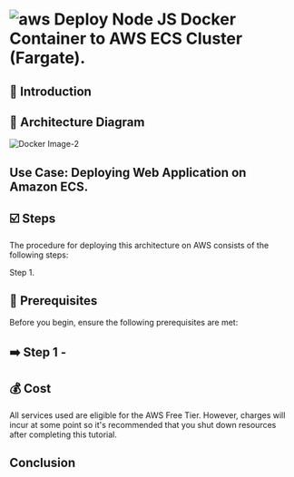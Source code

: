 # ![aws](https://github.com/julien-muke/Search-Engine-Website-using-AWS/assets/110755734/01cd6124-8014-4baa-a5fe-bd227844d263)     Deploy Node JS Docker Container to AWS ECS Cluster (Fargate).


## <a name="introduction">🤖 Introduction</a>




## <a name="design">📐 Architecture Diagram</a>

![Docker Image-2](https://github.com/julien-muke/nodejs-docker-aws-ecs/assets/110755734/121e371a-3b6f-4a7c-a20d-34a05b2af90a)


## Use Case: Deploying Web Application on Amazon ECS.




## <a name="steps">☑️ Steps</a>

The procedure for deploying this architecture on AWS consists of the following steps:

Step 1. 




## 📝 Prerequisites

Before you begin, ensure the following prerequisites are met:





## ➡️ Step 1 - 










## 💰 Cost

All services used are eligible for the AWS Free Tier. However, charges will incur at some point so it's recommended that you shut down resources after completing this tutorial.


## Conclusion

